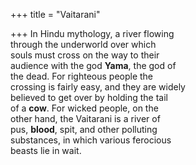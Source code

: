 +++
title = "Vaitarani"

+++
In Hindu mythology, a river flowing  
through the underworld over which  
souls must cross on the way to their  
audience with the god **Yama**, the god of  
the dead. For righteous people the  
crossing is fairly easy, and they are widely  
believed to get over by holding the tail  
of a **cow**. For wicked people, on the  
other hand, the Vaitarani is a river of  
pus, **blood**, spit, and other polluting  
substances, in which various ferocious  
beasts lie in wait.